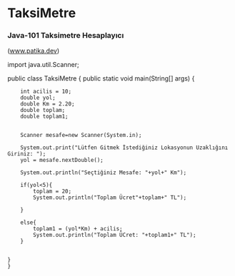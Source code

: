 # TaksiMetre
### Java-101 Taksimetre Hesaplayıcı
(www.patika.dev)


import java.util.Scanner;

public class TaksiMetre {
    public static void main(String[] args) {

        int acilis = 10;
        double yol;
        double Km = 2.20;
        double toplam;
        double toplam1;


        Scanner mesafe=new Scanner(System.in);

        System.out.print("Lütfen Gitmek İstediğiniz Lokasyonun Uzaklığını Giriniz: ");
        yol = mesafe.nextDouble();

        System.out.println("Seçtiğiniz Mesafe: "+yol+" Km");

        if(yol<5){
            toplam = 20;
            System.out.println("Toplam Ücret"+toplam+" TL");

        }

        else{
            toplam1 = (yol*Km) + acilis;
            System.out.println("Toplam ÜCret: "+toplam1+" TL");
        }

        
    }
    }
